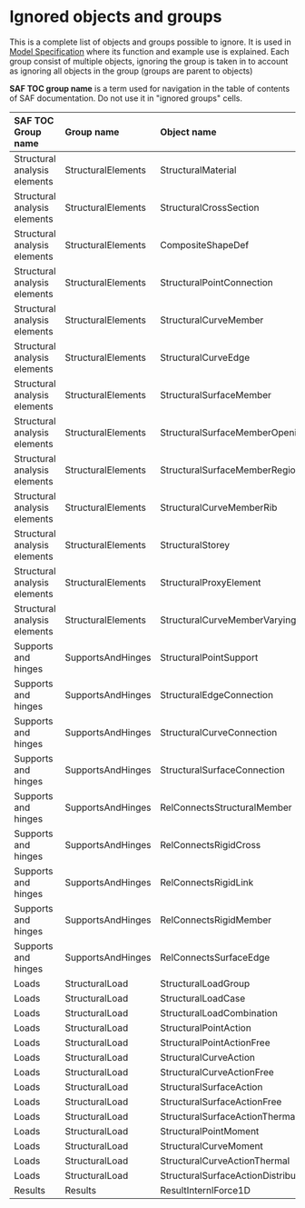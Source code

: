 # Ignored objects and groups

This is a complete list of objects and groups possible to ignore. It is used in [Model Specification](../getting-started/project-and-model-specifications/README.md) where its function and example use is explained. Each group consist of multiple objects, ignoring the group is taken in to account as ignoring all objects in the group \(groups are parent to objects\)

**SAF TOC group name** is a term used for navigation in the table of contents of SAF documentation. Do not use it in "ignored groups" cells.


| SAF TOC Group name | Group name | Object name |
| :--- | :--- | :--- |
| Structural analysis elements | StructuralElements | StructuralMaterial |
| Structural analysis elements | StructuralElements | StructuralCrossSection |
| Structural analysis elements | StructuralElements | CompositeShapeDef |
| Structural analysis elements | StructuralElements | StructuralPointConnection |
| Structural analysis elements | StructuralElements | StructuralCurveMember |
| Structural analysis elements | StructuralElements | StructuralCurveEdge |
| Structural analysis elements | StructuralElements | StructuralSurfaceMember |
| Structural analysis elements | StructuralElements | StructuralSurfaceMemberOpening |
| Structural analysis elements | StructuralElements | StructuralSurfaceMemberRegion |
| Structural analysis elements | StructuralElements | StructuralCurveMemberRib |
| Structural analysis elements | StructuralElements | StructuralStorey |
| Structural analysis elements | StructuralElements | StructuralProxyElement |
| Structural analysis elements | StructuralElements | StructuralCurveMemberVarying |
| Supports and hinges | SupportsAndHinges | StructuralPointSupport |
| Supports and hinges | SupportsAndHinges | StructuralEdgeConnection |
| Supports and hinges | SupportsAndHinges | StructuralCurveConnection |
| Supports and hinges | SupportsAndHinges | StructuralSurfaceConnection |
| Supports and hinges | SupportsAndHinges | RelConnectsStructuralMember |
| Supports and hinges | SupportsAndHinges | RelConnectsRigidCross |
| Supports and hinges | SupportsAndHinges | RelConnectsRigidLink |
| Supports and hinges | SupportsAndHinges | RelConnectsRigidMember |
| Supports and hinges | SupportsAndHinges | RelConnectsSurfaceEdge |
| Loads | StructuralLoad | StructuralLoadGroup |
| Loads | StructuralLoad | StructuralLoadCase |
| Loads | StructuralLoad | StructuralLoadCombination |
| Loads | StructuralLoad | StructuralPointAction |
| Loads | StructuralLoad | StructuralPointActionFree |
| Loads | StructuralLoad | StructuralCurveAction |
| Loads | StructuralLoad | StructuralCurveActionFree |
| Loads | StructuralLoad | StructuralSurfaceAction |
| Loads | StructuralLoad | StructuralSurfaceActionFree |
| Loads | StructuralLoad | StructuralSurfaceActionThermal |
| Loads | StructuralLoad | StructuralPointMoment |
| Loads | StructuralLoad | StructuralCurveMoment |
| Loads | StructuralLoad | StructuralCurveActionThermal |
| Loads | StructuralLoad | StructuralSurfaceActionDistribution |
| Results | Results | ResultInternlForce1D |

